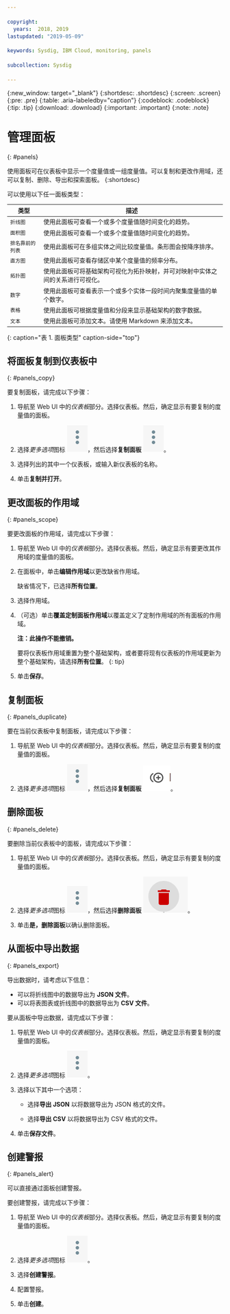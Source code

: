 ```yaml
---

copyright:
  years:  2018, 2019
lastupdated: "2019-05-09"

keywords: Sysdig, IBM Cloud, monitoring, panels

subcollection: Sysdig

---
```


{:new_window: target="_blank"}
{:shortdesc: .shortdesc}
{:screen: .screen}
{:pre: .pre}
{:table: .aria-labeledby="caption"}
{:codeblock: .codeblock}
{:tip: .tip}
{:download: .download}
{:important: .important}
{:note: .note}


# 管理面板
{: #panels}

使用面板可在仪表板中显示一个度量值或一组度量值。可以复制和更改作用域，还可以复制、删除、导出和探索面板。
{:shortdesc}

可以使用以下任一面板类型：

|类型|描述|
|------|-------------|
| `折线图` |使用此面板可查看一个或多个度量值随时间变化的趋势。|
| `面积图` |使用此面板可查看一个或多个度量值随时间变化的趋势。|
| `排名靠前的列表` |使用此面板可在多组实体之间比较度量值。条形图会按降序排序。|
|`直方图` |使用此面板可查看存储区中某个度量值的频率分布。|
| `拓扑图` |使用此面板可将基础架构可视化为拓扑映射，并可对映射中实体之间的关系进行可视化。|
| `数字` |使用此面板可查看表示一个或多个实体一段时间内聚集度量值的单个数字。|
| `表格` |使用此面板可根据度量值和分段来显示基础架构的数字数据。|
| `文本` |使用此面板可添加文本。请使用 Markdown 来添加文本。|
{: caption="表 1. 面板类型" caption-side="top"} 



## 将面板复制到仪表板中
{: #panels_copy}

要复制面板，请完成以下步骤：

1. 导航至 Web UI 中的*仪表板*部分。选择仪表板。然后，确定显示有要复制的度量值的面板。

2. 选择*更多选项*图标 ![三个点图标](images/actions.png)，然后选择**复制面板** ![“复制”图标](images/actions.png)。

3. 选择列出的其中一个仪表板，或输入新仪表板的名称。 

4. 单击**复制并打开**。



## 更改面板的作用域
{: #panels_scope}

要更改面板的作用域，请完成以下步骤：

1. 导航至 Web UI 中的*仪表板*部分。选择仪表板。然后，确定显示有要更改其作用域的度量值的面板。

2. 在面板中，单击**编辑作用域**以更改缺省作用域。 

    缺省情况下，已选择**所有位置**。
    
3. 选择作用域。 

4. （可选）单击**覆盖定制面板作用域**以覆盖定义了定制作用域的所有面板的作用域。 

    **注：此操作不能撤销。** 

    要将仪表板作用域重置为整个基础架构，或者要将现有仪表板的作用域更新为整个基础架构，请选择**所有位置**。
    {: tip}

5. 单击**保存**。



## 复制面板
{: #panels_duplicate}

要在当前仪表板中复制面板，请完成以下步骤：

1. 导航至 Web UI 中的*仪表板*部分。选择仪表板。然后，确定显示有要复制的度量值的面板。

2. 选择*更多选项*图标 ![三个点图标](images/actions.png)，然后选择**复制面板** ![“复制”图标](images/duplicate.png)。


## 删除面板
{: #panels_delete}

要删除当前仪表板中的面板，请完成以下步骤：

1. 导航至 Web UI 中的*仪表板*部分。选择仪表板。然后，确定显示有要复制的度量值的面板。

2. 选择*更多选项*图标 ![三个点图标](images/actions.png)，然后选择**删除面板** ![“复制”图标](images/delete.png)。

3. 单击**是，删除面板**以确认删除面板。



## 从面板中导出数据
{: #panels_export}

导出数据时，请考虑以下信息：

* 可以将折线图中的数据导出为 **JSON 文件**。
* 可以将表图表或折线图中的数据导出为 **CSV 文件**。

要从面板中导出数据，请完成以下步骤：

1. 导航至 Web UI 中的*仪表板*部分。选择仪表板。然后，确定显示有要复制的度量值的面板。

2. 选择*更多选项*图标 ![三个点图标](images/actions.png)。

3. 选择以下其中一个选项：

    * 选择**导出 JSON** 以将数据导出为 JSON 格式的文件。

    * 选择**导出 CSV** 以将数据导出为 CSV 格式的文件。

4. 单击**保存文件**。




## 创建警报
{: #panels_alert}

可以直接通过面板创建警报。

要创建警报，请完成以下步骤：

1. 导航至 Web UI 中的*仪表板*部分。选择仪表板。然后，确定显示有要复制的度量值的面板。

2. 选择*更多选项*图标 ![三个点图标](images/actions.png)。

3. 选择**创建警报**。

4. 配置警报。

5. 单击**创建**。


